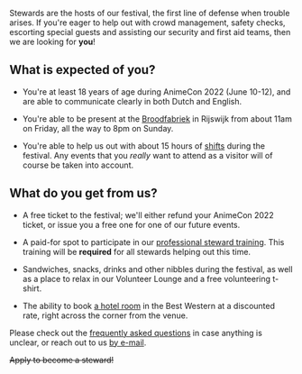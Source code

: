 Stewards are the hosts of our festival, the first line of defense when trouble arises. If you're
eager to help out with crowd management, safety checks, escorting special guests and assisting our
security and first aid teams, then we are looking for **you**!

## What is expected of you?

  * You're at least 18 years of age during AnimeCon 2022 (June 10-12), and are
    able to communicate clearly in both Dutch and English.

  * You're able to be present at the [Broodfabriek](https://de-broodfabriek.nl/) in Rijswijk from
    about 11am on Friday, all the way to 8pm on Sunday.
  
  * You're able to help us out with about 15 hours of [shifts](schedule.html) during the festival.
    Any events that you _really_ want to attend as a visitor will of course be taken into account.

## What do you get from us?

  * A free ticket to the festival; we'll either refund your AnimeCon 2022 ticket, or issue you a
    free one for one of our future events.

  * A paid-for spot to participate in our [professional steward training](training.html). This
    training will be **required** for all stewards helping out this time.

  * Sandwiches, snacks, drinks and other nibbles during the festival, as well as a place to relax in
    our Volunteer Lounge and a free volunteering t-shirt.

  * The ability to book [a hotel room](hotels.html) in the Best Western at a discounted rate, right
    across the corner from the venue.

Please check out the [frequently asked questions](faq.html) in case anything is unclear, or reach
out to us [by e-mail](mailto:security@animecon.nl).

<del>Apply to become a steward!</del>
